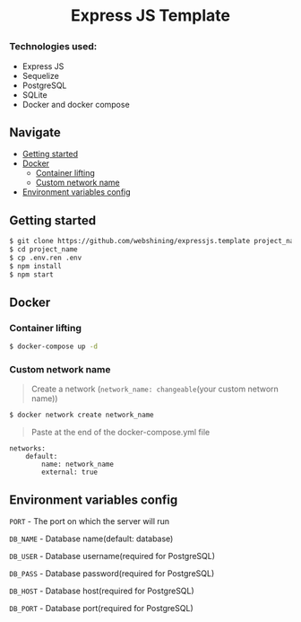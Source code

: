 # <p align="center">Express JS Template</p>
### Technologies used:
* Express JS
* Sequelize
* PostgreSQL
* SQLite
* Docker and docker compose
## Navigate
* [Getting started](#getting-started)
* [Docker](#docker)
    * [Сontainer lifting](#container-lifting)
    * [Custom network name](#custom-network-name)
* [Environment variables config](#environment-variables-config)
## Getting started
```bash
$ git clone https://github.com/webshining/expressjs.template project_name
$ cd project_name
$ cp .env.ren .env
$ npm install
$ npm start
```
## Docker
### Сontainer lifting
```bash
$ docker-compose up -d
```
### Custom network name
>Сreate a network (`network_name: changeable`(your custom networn name))
```bash
$ docker network create network_name
```
>Paste at the end of the docker-compose.yml file
```
networks:
    default:
        name: network_name
        external: true
```
## Environment variables config
`PORT` - The port on which the server will run

`DB_NAME` - Database name(default: database)

`DB_USER` - Database username(required for PostgreSQL)

`DB_PASS` - Database password(required for PostgreSQL)

`DB_HOST` - Database host(required for PostgreSQL)

`DB_PORT` - Database port(required for PostgreSQL)
